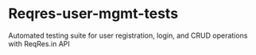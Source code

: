 # Reqres-user-mgmt-tests
Automated testing suite for user registration, login, and CRUD operations with ReqRes.in API
